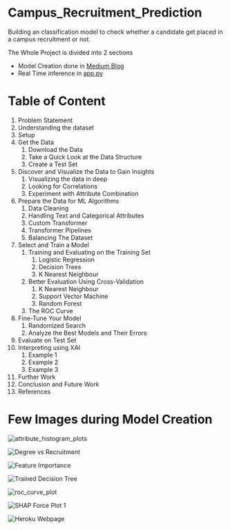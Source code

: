 # Campus_Recruitment_Prediction
Building an classification model to check whether a candidate get placed in a campus recruitment or not.

The Whole Project is divided into 2 sections
- Model Creation done in [Medium Blog](https://medium.com/@tempmail.krooz/professional-end2end-ml-pipeline-using-practical-example-11d2d3e1edbf)
- Real Time inference in [app.py](https://github.com/Kirushikesh/Campus_Recruitment_Prediction/blob/main/app.py)

# Table of Content

1. Problem Statement
2. Understanding the dataset
3. Setup
4. Get the Data
    1. Download the Data
    2. Take a Quick Look at the Data Structure
    3. Create a Test Set
5. Discover and Visualize the Data to Gain Insights
    1. Visualizing the data in deep
    2. Looking for Correlations
    3. Experiment with Attribute Combination
6. Prepare the Data for ML Algorithms
    1. Data Cleaning
    2. Handling Text and Categorical Attributes
    3. Custom Transformer
    4. Transformer Pipelines
    5. Balancing The Dataset
7. Select and Train a Model
    1. Training and Evaluating on the Training Set
        1. Logistic Regression
        2. Decision Trees
        3. K Nearest Neighbour
    2. Better Evaluation Using Cross-Validation
        1. K Nearest Neighbour
        2. Support Vector Machine
        3. Random Forest
    3. The ROC Curve
8. Fine-Tune Your Model
    1. Randomized Search
    2. Analyze the Best Models and Their Errors
9. Evaluate on Test Set
10. Interpreting using XAI
    1. Example 1
    2. Example 2
    3. Example 3
11. Further Work
12. Conclusion and Future Work
13. References

# Few Images during Model Creation
![attribute_histogram_plots](https://user-images.githubusercontent.com/49152921/139538177-26c0d916-9925-4236-80ac-529bf2e5e8a8.png)

![Degree vs Recruitment](https://user-images.githubusercontent.com/49152921/139538182-64fc85e9-4248-4310-99f3-2eb7f3430a96.png)

![Feature Importance](https://user-images.githubusercontent.com/49152921/139538186-01cb7d31-7543-4843-9398-cdf7805286dd.png)

![Trained Decision Tree](https://user-images.githubusercontent.com/49152921/139538208-b01a4399-7d05-4a8a-b749-1bcab79fed64.png)

![roc_curve_plot](https://user-images.githubusercontent.com/49152921/139538210-fcc5f44c-d339-4186-bf34-4f846e2d43d7.png)

![SHAP Force Plot 1](https://user-images.githubusercontent.com/49152921/139538216-a0f64cb2-546c-4a1f-8fef-34d99dc05085.png)

![Heroku Webpage](https://user-images.githubusercontent.com/49152921/141936096-049ff5b6-d4ca-441a-a4d1-544f3959c918.png)

